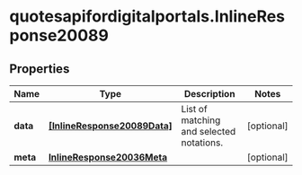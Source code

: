 # quotesapifordigitalportals.InlineResponse20089

## Properties

Name | Type | Description | Notes
------------ | ------------- | ------------- | -------------
**data** | [**[InlineResponse20089Data]**](InlineResponse20089Data.md) | List of matching and selected notations. | [optional] 
**meta** | [**InlineResponse20036Meta**](InlineResponse20036Meta.md) |  | [optional] 


